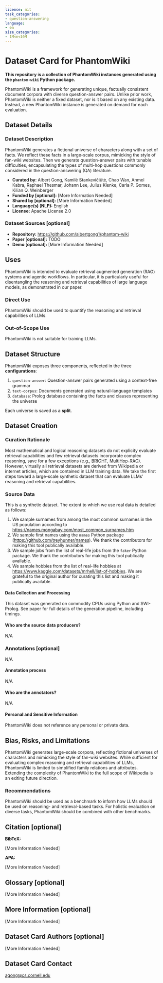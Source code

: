 ```yaml
---
license: mit
task_categories:
- question-answering
language:
- en
size_categories:
- 1M<n<10M
---
```


# Dataset Card for PhantomWiki

**This repository is a collection of PhantomWiki instances generated using the `phantom-wiki` Python package.** 

PhantomWiki is a framework for generating unique, factually consistent document corpora with diverse question-answer pairs. 
Unlike prior work, PhantomWiki is neither a fixed dataset, nor is it based on any existing data. 
Instead, a new PhantomWiki instance is generated on demand for each evaluation.

## Dataset Details

### Dataset Description

PhantomWiki generates a fictional universe of characters along with a set of facts. 
We reflect these facts in a large-scale corpus, mimicking the style of fan-wiki websites. 
Then we generate question-answer pairs with tunable difficulties, encapsulating the types of multi-hop questions commonly considered in the question-answering (QA) literature.


- **Curated by:** Albert Gong, Kamilė Stankevičiūtė, Chao Wan, Anmol Kabra, Raphael Thesmar, Johann Lee, Julius Klenke, Carla P. Gomes, Kilian Q. Weinberger
- **Funded by [optional]:** [More Information Needed]
- **Shared by [optional]:** [More Information Needed]
- **Language(s) (NLP):** English
- **License:** Apache License 2.0

### Dataset Sources [optional]

<!-- Provide the basic links for the dataset. -->

- **Repository:** https://github.com/albertgong1/phantom-wiki
- **Paper [optional]:** TODO
- **Demo [optional]:** [More Information Needed]

## Uses

PhantomWiki is intended to evaluate retrieval augmented generation (RAG) systems and agentic workflows. In particular, it is particularly useful for disentangling the reasoning and retrieval capabilities of large language models, as demonstrated in our paper.

### Direct Use

PhantomWiki should be used to quantify the reasoning and retrieval capabilities of LLMs.

### Out-of-Scope Use

<!-- This section addresses misuse, malicious use, and uses that the dataset will not work well for. -->

PhantomWiki is not suitable for training LLMs.

## Dataset Structure

PhantomWiki exposes three components, reflected in the three **configurations**:
1. `question-answer`: Question-answer pairs generated using a context-free grammar
2. `text-corpus`: Documents generated using natural-language templates
3. `database`: Prolog database containing the facts and clauses representing the universe

Each universe is saved as a **split**.

## Dataset Creation

### Curation Rationale

Most mathematical and logical reasoning datasets do not explicity evaluate retrieval capabilities and 
few retrieval datasets incorporate complex reasoning, save for a few exceptions (e.g., [BRIGHT](https://huggingface.co/datasets/xlangai/BRIGHT), [MultiHop-RAG](https://huggingface.co/datasets/yixuantt/MultiHopRAG)). 
However, virtually all retrieval datasets are derived from Wikipedia or internet articles, which are contained in LLM training data.
We take the first steps toward a large-scale synthetic dataset that can evaluate LLMs' reasoning and retrieval capabilities.

### Source Data

This is a synthetic dataset. The extent to which we use real data is detailed as follows:
1. We sample surnames from among the most common surnames in the US population according to https://names.mongabay.com/most_common_surnames.htm
2. We sample first names using the `names` Python package (https://github.com/treyhunner/names). We thank the contributors for making this tool publically available.
3. We sample jobs from the list of real-life jobs from the `faker` Python package. We thank the contributors for making this tool publically available.
4. We sample hobbies from the list of real-life hobbies at https://www.kaggle.com/datasets/mrhell/list-of-hobbies. We are grateful to the original author for curating this list and making it publically available.

#### Data Collection and Processing

This dataset was generated on commodity CPUs using Python and SWI-Prolog. See paper for full details of the generation pipeline, including timings. 

#### Who are the source data producers?

<!-- This section describes the people or systems who originally created the data. It should also include self-reported demographic or identity information for the source data creators if this information is available. -->

N/A

### Annotations [optional]

<!-- If the dataset contains annotations which are not part of the initial data collection, use this section to describe them. -->

N/A

#### Annotation process

<!-- This section describes the annotation process such as annotation tools used in the process, the amount of data annotated, annotation guidelines provided to the annotators, interannotator statistics, annotation validation, etc. -->

N/A

#### Who are the annotators?

<!-- This section describes the people or systems who created the annotations. -->

N/A

#### Personal and Sensitive Information

<!-- State whether the dataset contains data that might be considered personal, sensitive, or private (e.g., data that reveals addresses, uniquely identifiable names or aliases, racial or ethnic origins, sexual orientations, religious beliefs, political opinions, financial or health data, etc.). If efforts were made to anonymize the data, describe the anonymization process. -->

PhantomWiki does not reference any personal or private data.

## Bias, Risks, and Limitations

<!-- This section is meant to convey both technical and sociotechnical limitations. -->

PhantomWiki generates large-scale corpora, reflecting fictional universes of characters and mimicking the style of fan-wiki websites. While sufficient for evaluating complex reasoning and retrieval capabilities of LLMs, PhantomWiki is limited to simplified family relations and attributes. Extending the complexity of PhantomWiki to the full scope of Wikipedia is an exiting future direction.

### Recommendations

<!-- This section is meant to convey recommendations with respect to the bias, risk, and technical limitations. -->

PhantomWiki should be used as a benchmark to inform how LLMs should be used on reasoning- and retrieval-based tasks. For holistic evaluation on diverse tasks, PhantomWiki should be combined with other benchmarks.

## Citation [optional]

<!-- If there is a paper or blog post introducing the dataset, the APA and Bibtex information for that should go in this section. -->

**BibTeX:**

[More Information Needed]

**APA:**

[More Information Needed]

## Glossary [optional]

<!-- If relevant, include terms and calculations in this section that can help readers understand the dataset or dataset card. -->

[More Information Needed]

## More Information [optional]

[More Information Needed]

## Dataset Card Authors [optional]

[More Information Needed]

## Dataset Card Contact

agong@cs.cornell.edu